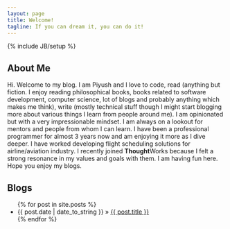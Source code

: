 ```yaml
---
layout: page
title: Welcome!
tagline: If you can dream it, you can do it!
---
```

{% include JB/setup %}

## About Me  

    
Hi. Welcome to my blog. I am Piyush and I love to code, read (anything but fiction. I enjoy reading philosophical books, books related to software development, computer science, lot of blogs and probably anything which makes me think), write (mostly technical stuff though I might start blogging more about various things I learn from people around me). I am opinionated but with a very impressionable mindset. I am always on a lookout for mentors and people from whom I can learn. I have been a professional programmer for almost 3 years now and am enjoying it more as I dive deeper. I have worked developing flight scheduling solutions for airline/aviation industry. I recently joined **Thought**Works because I felt a strong resonance in my values and goals with them. I am having fun here. Hope you enjoy my blogs.  

## Blogs  

<ul class="posts">
  {% for post in site.posts %}
    <li><span>{{ post.date | date_to_string }}</span> &raquo; <a href="{{ BASE_PATH }}{{ post.url }}">{{ post.title }}</a></li>
  {% endfor %}
</ul>

